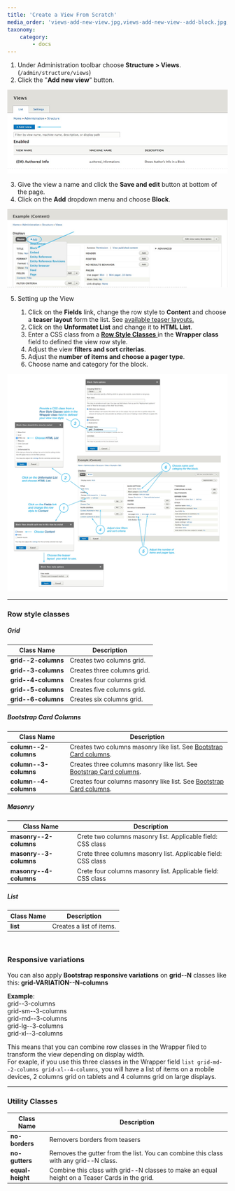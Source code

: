 ```yaml
---
title: 'Create a View From Scratch'
media_order: 'views-add-new-view.jpg,views-add-new-view--add-block.jpg,views-add-new-view--from-scratch.jpg'
taxonomy:
    category:
        - docs
---
```


1. Under Administration toolbar choose **Structure > Views**. (`/admin/structure/views`)
2. Click the "**Add new view**" button.

![](views-add-new-view.jpg)

3. Give the view a name and click the **Save and edit** button at bottom of the page.
4. Click on the **Add** dropdown menu and choose **Block**.

![](views-add-new-view--add-block.jpg)

5.  Setting up the View

     1. Click on the **Fields** link, change the row style to **Content** and choose a **teaser layout** form the list. See [available teaser layouts.](/views-and-teasers/available-teaser-layouts)
     2. Click on the **Unformatet List** and change it to **HTML List**.
     3. Enter a CSS class from a [**Row Style Classes** ](#row-style-classes) in the **Wrapper class** field to defined the view row style.
     4. Adjust the view **filters and sort criterias**.
     5. Adjust the **number of items and choose a pager type**.
     6. Choose name and category for the block.

![](views-add-new-view--from-scratch.jpg)

---

### Row style classes

##### Grid

| Class Name | Description |
| -------------- | ------------- |
| **grid--2-columns** | Creates two columns grid. |
| **grid--3-columns** | Creates three columns grid. |
| **grid--4-columns** | Creates four columns grid. |
| **grid--5-columns** | Creates five columns grid. |
| **grid--6-columns** | Creates six columns grid. |

##### Bootstrap Card Columns

| Class Name | Description |
| -------------- | ------------- |
| **column--2-columns** | Creates two columns masonry like list. See [Bootstrap Card columns](https://getbootstrap.com/docs/4.0/components/card/#card-columns). |
| **column--3-columns** | Creates three columns masonry like list. See [Bootstrap Card columns](https://getbootstrap.com/docs/4.0/components/card/#card-columns). |
| **column--4-columns** | Creates four columns masonry like list. See [Bootstrap Card columns](https://getbootstrap.com/docs/4.0/components/card/#card-columns). |

##### Masonry

| Class Name | Description |
| -------------- | ------------- |
| **masonry--2-columns** | Crete two columns masonry list. Applicable field: CSS class |
| **masonry--3-columns** | Crete three columns masonry list. Applicable field: CSS class |
| **masonry--4-columns** | Crete four columns masonry list. Applicable field: CSS class |

##### List

| Class Name | Description |
| -------------- | ------------- |
| **list** | Creates a list of items. |

<br>

### Responsive variations 

You can also apply **Bootstrap responsive variations** on **grid--N** classes like this: **grid-VARIATION--N-columns**

**Example**:<br>
grid--3-columns<br>
grid-sm--3-columns<br>
grid-md--3-columns<br>
grid-lg--3-columns<br>
grid-xl--3-columns<br>

This means that you can combine row classes in the Wrapper filed to transform the view depending on display width.<br>
For exaple, if you use this three classes in the Wrapper field `list grid-md--2-columns grid-xl--4-columns`, you will have a list of items on a mobile devices, 2 columns grid on tablets and  4 columns grid on large displays.

---

### Utility Classes

| Class Name | Description |
| ---------- | ----------- |
| **no-borders** | Removers borders from teasers |
| **no-gutters** | Removes the gutter from the list.  You can combine this class with any grid--N class. |
| **equal-height** | Combine this class with grid--N classes to make an equal height on a Teaser Cards in the grid. |
